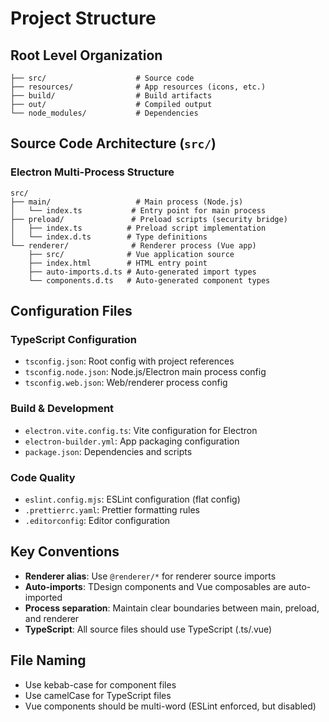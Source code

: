 # Project Structure

## Root Level Organization
```
├── src/                    # Source code
├── resources/              # App resources (icons, etc.)
├── build/                  # Build artifacts
├── out/                    # Compiled output
└── node_modules/           # Dependencies
```

## Source Code Architecture (`src/`)

### Electron Multi-Process Structure
```
src/
├── main/                   # Main process (Node.js)
│   └── index.ts           # Entry point for main process
├── preload/               # Preload scripts (security bridge)
│   ├── index.ts          # Preload script implementation
│   └── index.d.ts        # Type definitions
└── renderer/              # Renderer process (Vue app)
    ├── src/              # Vue application source
    ├── index.html        # HTML entry point
    ├── auto-imports.d.ts # Auto-generated import types
    └── components.d.ts   # Auto-generated component types
```

## Configuration Files

### TypeScript Configuration
- `tsconfig.json`: Root config with project references
- `tsconfig.node.json`: Node.js/Electron main process config
- `tsconfig.web.json`: Web/renderer process config

### Build & Development
- `electron.vite.config.ts`: Vite configuration for Electron
- `electron-builder.yml`: App packaging configuration
- `package.json`: Dependencies and scripts

### Code Quality
- `eslint.config.mjs`: ESLint configuration (flat config)
- `.prettierrc.yaml`: Prettier formatting rules
- `.editorconfig`: Editor configuration

## Key Conventions
- **Renderer alias**: Use `@renderer/*` for renderer source imports
- **Auto-imports**: TDesign components and Vue composables are auto-imported
- **Process separation**: Maintain clear boundaries between main, preload, and renderer
- **TypeScript**: All source files should use TypeScript (.ts/.vue)

## File Naming
- Use kebab-case for component files
- Use camelCase for TypeScript files
- Vue components should be multi-word (ESLint enforced, but disabled)